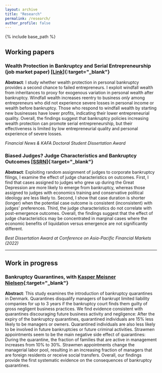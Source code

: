 ```yaml
---
layout: archive
title: "Research"
permalink: /research/
author_profile: false
---
```


{% include base_path %}

## Working papers

### Wealth Protection in Bankruptcy and Serial Entrepreneurship (job market paper) [[Link]](https://donghyunkang.com/files/Kang_JMP_2023.pdf){:target="_blank"}
**Abstract**:
I study whether wealth protection in personal bankruptcy provides a second chance to failed entrepreneurs. I exploit windfall wealth from inheritances to proxy for exogenous variation in personal wealth after bankruptcy. Windfall wealth increases reentry to business _only_ among entrepreneurs who did not experience severe losses in personal income or wealth before bankruptcy. Those who respond to windfall wealth by starting new businesses have lower profits, indicating their lower entrepreneurial quality. Overall, the findings suggest that bankruptcy policies increasing wealth protection can promote serial entrepreneurship, but their effectiveness is limited by low entrepreneurial quality and personal experience of severe losses.

_Financial News & KAFA Doctoral Student Dissertation Award_

### Biased Judges? Judge Characteristics and Bankruptcy Outcomes [[SSRN]](https://papers.ssrn.com/sol3/papers.cfm?abstract_id=4590284){:target="_blank"} 

**Abstract**:
    Exploiting random assignment of judges to corporate bankruptcy filings, I examine the effect of judge characteristics on outcomes. First, I find that cases assigned to judges who grew up during the Great Depression are more likely to emerge from bankruptcy, whereas those assigned to judges with economics training and conservative political ideology are less likely to. Second, I show that case duration is shorter (longer) when the potential case outcome is consistent (inconsistent) with judges' preferences. Third, the judge characteristics do not correlate with post-emergence outcomes. Overall, the findings suggest that the effect of judge characteristics may be concentrated in marginal cases where the economic benefits of liquidation versus emergence are not significantly different. 
    
_Best Dissertation Award at Conference on Asia-Pacific Financial Markets (2022)_

---
## Work in progress

### Bankruptcy Quarantines, with [Kasper Meisner Nielsen](http://www.kaspermeisnernielsen.com/){:target="_blank"} 

**Abstract**:
    This study examines the introduction of bankruptcy quarantines in Denmark. Quarantines disqualify managers of bankrupt limited liability companies for up to 3 years if the bankruptcy court finds them guilty of gross negligent business practices. We find evidence consistent with quarantines discouraging future business activity and negligence: After the expiry of the bankruptcy quarantines, quarantined individuals are 15\% less likely to be managers or owners. Quarantined individuals are also less likely to be involved in future bankruptcies or future criminal activities. Strawmen appointments seem to be the main negative side effect of quarantines: During the quarantine, the fraction of families that are active in management increases from 10% to 30%. Strawmen appointments change the managerial labor pool, resulting in an increasing fraction of managers that are foreign residents or receive social transfers. Overall, our findings provide the first systematic evidence on the consequences of bankruptcy quarantines.

